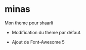 # minas

Mon thème pour shaarli

-   Modification du thème par défaut.
    
-   Ajout de Font-Awesome 5
